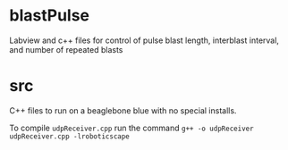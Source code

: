 # blastPulse
Labview and c++ files for control of pulse blast length, interblast interval, and number of repeated blasts

# src

C++ files to run on a beaglebone blue with no special installs.

To compile `udpReceiver.cpp` run the command `g++ -o udpReceiver udpReceiver.cpp -lroboticscape`
